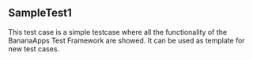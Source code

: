 ## SampleTest1

This test case is a simple testcase where all the functionality of the BananaApps Test Framework are showed.
It can be used as template for new test cases.
